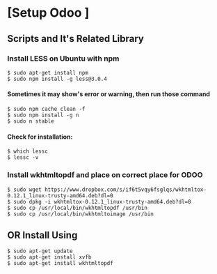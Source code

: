 # [Setup Odoo ]

## Scripts and It's Related Library

### Install LESS on Ubuntu with npm

```$ sudo apt-get install npm``` <br />
```$ sudo npm install -g less@3.0.4```
#### Sometimes it may show's error or warning, then run those command
```$ sudo npm cache clean -f```<br />
```$ sudo npm install -g n```<br />
```$ sudo n stable```<br />

#### Check for installation: 

```$ which lessc```  <br />
```$ lessc -v```

### Install wkhtmltopdf and place on correct place for ODOO 

```$ sudo wget https://www.dropbox.com/s/if6t5vqy6fsglqs/wkhtmltox-0.12.1_linux-trusty-amd64.deb?dl=0```<br />
```$ sudo dpkg -i wkhtmltox-0.12.1_linux-trusty-amd64.deb?dl=0```<br />
```$ sudo cp /usr/local/bin/wkhtmltopdf /usr/bin```<br />
```$ sudo cp /usr/local/bin/wkhtmltoimage /usr/bin```

## OR Install Using
```$ sudo apt-get update```<br />
```$ sudo apt-get install xvfb```<br />
```$ sudo apt-get install wkhtmltopdf```<br />
